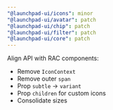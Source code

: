 ```yaml
---
"@launchpad-ui/icons": minor
"@launchpad-ui/avatar": patch
"@launchpad-ui/chip": patch
"@launchpad-ui/filter": patch
"@launchpad-ui/core": patch
---
```


Align API with RAC components:
  - Remove `IconContext`
  - Remove outer `span`
  - Prop `subtle` -> `variant`
  - Prop `children` for custom icons
  - Consolidate sizes
